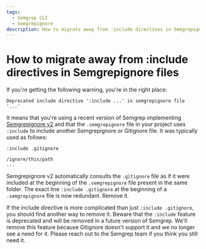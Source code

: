 ```yaml
---
tags:
  - Semgrep CLI
  - Semgrepignore
description: How to migrate away from :include directives in Semgrepignore files
---
```


# How to migrate away from :include directives in Semgrepignore files

If you're getting the following warning, you're in the right place:

```
Deprecated include directive ':include ...' in semgrepignore file '...'
```

It means that you're using a recent version of Semgrep implementing
[Semgrepignore v2](/docs/semgrepignore-v2-reference) and that
the `.semgrepignore` file in your project uses `:include` to include
another Semgrepignore or Gitignore file. It was typically used as
follows:

```
:include .gitignore

/ignore/this/path
...
```

Semgrepignore v2 automatically consults the `.gitignore` file as if it
were included at the beginning of the `.semgrepignore` file present
in the same folder. The exact line `:include .gitignore` at the
beginning of a `.semgrepignore` file is now
redundant. Remove it.

If the include directive is more complicated than just `:include
.gitignore`, you should find another way to remove it.
Beware that the `:include` feature is deprecated and will
be removed in a future version of Semgrep. We'll remove this feature
because Gitignore doesn't support it and we no longer see a need for
it. Please reach out to the Semgrep team if you think you still need
it.
